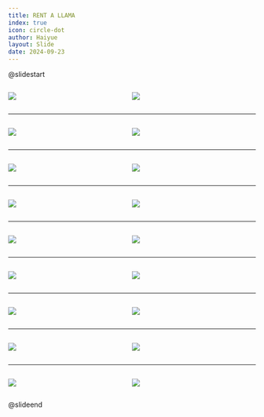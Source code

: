 ```yaml
---
title: RENT A LLAMA
index: true
icon: circle-dot
author: Haiyue
layout: Slide
date: 2024-09-23
---
```

 
@slidestart

<div style="display:flex">
<div style="flex:1">

![](/reading/english/Level-M/RENT%20A%20LLAMA/001.webp)
</div>
<div style="flex:1">

![](/reading/english/Level-M/RENT%20A%20LLAMA/002.webp)
</div>
</div>

---

<div style="display:flex">
<div style="flex:1">

![](/reading/english/Level-M/RENT%20A%20LLAMA/003.webp)
</div>
<div style="flex:1">

![](/reading/english/Level-M/RENT%20A%20LLAMA/004.webp)
</div>
</div>

---

<div style="display:flex">
<div style="flex:1">

![](/reading/english/Level-M/RENT%20A%20LLAMA/005.webp)
</div>
<div style="flex:1">

![](/reading/english/Level-M/RENT%20A%20LLAMA/006.webp)
</div>
</div>

---

<div style="display:flex">
<div style="flex:1">

![](/reading/english/Level-M/RENT%20A%20LLAMA/007.webp)
</div>
<div style="flex:1">

![](/reading/english/Level-M/RENT%20A%20LLAMA/008.webp)
</div>
</div>

---

<div style="display:flex">
<div style="flex:1">

![](/reading/english/Level-M/RENT%20A%20LLAMA/009.webp)
</div>
<div style="flex:1">

![](/reading/english/Level-M/RENT%20A%20LLAMA/010.webp)
</div>
</div>

---

<div style="display:flex">
<div style="flex:1">

![](/reading/english/Level-M/RENT%20A%20LLAMA/011.webp)
</div>
<div style="flex:1">

![](/reading/english/Level-M/RENT%20A%20LLAMA/012.webp)
</div>
</div>

---

<div style="display:flex">
<div style="flex:1">

![](/reading/english/Level-M/RENT%20A%20LLAMA/013.webp)
</div>
<div style="flex:1">

![](/reading/english/Level-M/RENT%20A%20LLAMA/014.webp)
</div>
</div>

---

<div style="display:flex">
<div style="flex:1">

![](/reading/english/Level-M/RENT%20A%20LLAMA/015.webp)
</div>
<div style="flex:1">

![](/reading/english/Level-M/RENT%20A%20LLAMA/016.webp)
</div>
</div>

---

<div style="display:flex">
<div style="flex:1">

![](/reading/english/Level-M/RENT%20A%20LLAMA/017.webp)
</div>
<div style="flex:1">

![](/reading/english/Level-M/RENT%20A%20LLAMA/018.webp)
</div>
</div>

@slideend